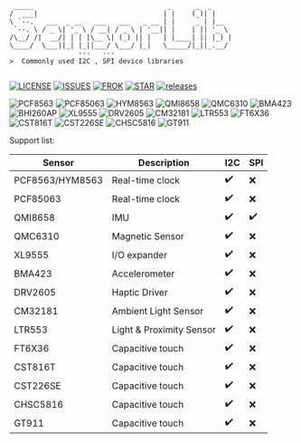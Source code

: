 ```
 _____                                 _      _  _     
/  ___|                               | |    (_)| |    
\ `--.   ___  _ __   ___   ___   _ __ | |     _ | |__  
 `--. \ / _ \| '_ \ / __| / _ \ | '__|| |    | || '_ \ 
/\__/ /|  __/| | | |\__ \| (_) || |   | |____| || |_) |
\____/  \___||_| |_||___/ \___/ |_|   \_____/|_||_.__/ 
                 ···   ···                   
>  Commonly used I2C , SPI device libraries
                                                      
```

[![LICENSE](https://img.shields.io/github/license/lewisxhe/SensorLib)](https://github.com/lewisxhe/SensorLib/blob/master/LICENSE)
[![ISSUES](https://img.shields.io/github/issues/lewisxhe/SensorsLib)](https://github.com/lewisxhe/SensorsLib/issues)
[![FROK](https://img.shields.io/github/forks/lewisxhe/SensorsLib)](https://github.com/lewisxhe/SensorsLib/graphs/contributors)
[![STAR](https://img.shields.io/github/stars/lewisxhe/SensorsLib)](https://github.com/lewisxhe/SensorsLib/stargazers)
[![releases](https://img.shields.io/github/release/lewisxhe/SensorsLib)](https://github.com/lewisxhe/SensorLib/releases)


![PCF8563](https://img.shields.io/badge/PCB8563-GREEN)
![PCF85063](https://img.shields.io/badge/PCF85063-GREEN)
![HYM8563](https://img.shields.io/badge/HYM8563-GREEN)
![QMI8658](https://img.shields.io/badge/QMI8658-blue)
![QMC6310](https://img.shields.io/badge/QMC6310-blue)
![BMA423](https://img.shields.io/badge/BMA423-blue)
![BHI260AP](https://img.shields.io/badge/BHI260AP-blue)
![XL9555](https://img.shields.io/badge/XL9555-yellow)
![DRV2605](https://img.shields.io/badge/DRV2605-teal)
![CM32181](https://img.shields.io/badge/CM32181-brown)
![LTR553](https://img.shields.io/badge/LTR553-brown)
![FT6X36](https://img.shields.io/badge/FT6X36-red)
![CST816T](https://img.shields.io/badge/CST816T-red)
![CST226SE](https://img.shields.io/badge/CST226SE-red)
![CHSC5816](https://img.shields.io/badge/CHSC5816-red)
![GT911](https://img.shields.io/badge/GT911-red)



Support list:

| Sensor          | Description              | I2C | SPI |
| --------------- | ------------------------ | --- | --- |
| PCF8563/HYM8563 | Real-time clock          | ✔️   | ❌   |
| PCF85063        | Real-time clock          | ✔️   | ❌   |
| QMI8658         | IMU                      | ✔️   | ✔️   |
| QMC6310         | Magnetic Sensor          | ✔️   | ❌   |
| XL9555          | I/O expander             | ✔️   | ❌   |
| BMA423          | Accelerometer            | ✔️   | ❌   |
| DRV2605         | Haptic Driver            | ✔️   | ❌   |
| CM32181         | Ambient Light Sensor     | ✔️   | ❌   |
| LTR553          | Light & Proximity Sensor | ✔️   | ❌   |
| FT6X36          | Capacitive touch         | ✔️   | ❌   |
| CST816T         | Capacitive touch         | ✔️   | ❌   |
| CST226SE        | Capacitive touch         | ✔️   | ❌   |
| CHSC5816        | Capacitive touch         | ✔️   | ❌   |
| GT911           | Capacitive touch         | ✔️   | ❌   |


